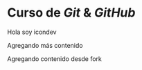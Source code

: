 # Curso de _Git_ & _GitHub_

Hola soy icondev

Agregando más contenido

Agregando contenido desde fork
